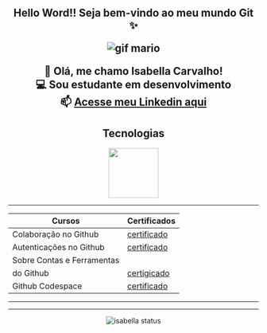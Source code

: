 <center><h2>Hello Word!!  Seja bem-vindo ao meu mundo Git ✨



![gif mario](https://media.tenor.com/rFYtETFUBMUAAAAj/mario-bros.gif)


🦋  Olá, me chamo Isabella Carvalho!<br>
💻 Sou estudante em desenvolvimento <br>
📫 [Acesse meu Linkedin aqui](https://www.linkedin.com/in/isabella-carvalho-a0a58524b/)

Tecnologias
------
<img src= "https://cdn.jsdelivr.net/gh/devicons/devicon@latest/icons/bower/bower-original.svg" width="100px" >

------
|Cursos       |  Certificados
|-------------|---------------|
|Colaboração no Github | [certificado](https://www.dio.me/certificate/CIVZCGSR/share)
|Autenticações no Github | [certificado](https://www.dio.me/certificate/PKDCFMUK/share)
|Sobre Contas e Ferramentas
do Github | [certigicado ](https://hermes.dio.me/certificates/YENB5Q9F.pdf)
|Github Codespace | [certificado](https://hermes.dio.me/certificates/JHHC2BYP.pdf)



--------

------


![isabella status ](https://github-readme-stats.vercel.app/api?username=isa-carvalho&show_icons=true&theme=radical)


<!--
**isa-carvalho/isa-carvalho** is a ✨ _special_ ✨ repository because its `README.md` (this file) appears on your GitHub profile.

Here are some ideas to get you started:

- 🔭 I’m currently working on ...
- 🌱 I’m currently learning ...
- 👯 I’m looking to collaborate on ...
- 🤔 I’m looking for help with ...
- 💬 Ask me about ...
- 📫 How to reach me: ...
- 😄 Pronouns: ...
- ⚡ Fun fact: ...
-->

